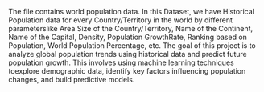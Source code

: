 The file contains world population data.
In this Dataset, we have Historical Population data for every Country/Territory in the world by different parameterslike Area Size of the Country/Territory, Name of the Continent, Name of the Capital, Density, Population GrowthRate, Ranking based on Population, World Population Percentage, etc.
The goal of this project is to analyze global population trends using historical data and predict future population growth. This involves using machine learning techniques toexplore demographic data, identify key factors influencing population changes, and build predictive models.
